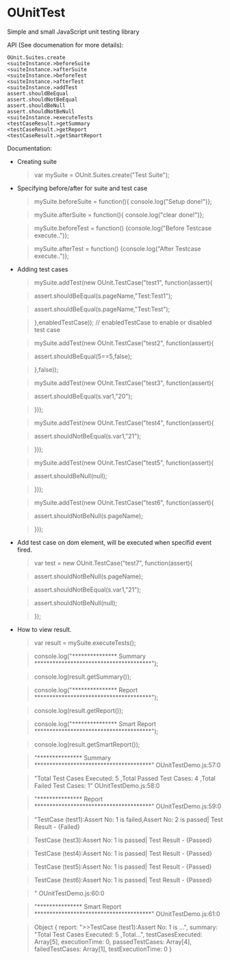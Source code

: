 # OUnitTest
Simple and small JavaScript unit testing library

API (See documenation for more details):

	OUnit.Suites.create
	<suiteInstance.>beforeSuite
	<suiteInstance.>afterSuite
	<suiteInstance.>beforeTest
	<suiteInstance.>afterTest
	<suiteInstance.>addTest
	assert.shouldBeEqual
	assert.shouldNotBeEqual
	assert.shouldBeNull
	assert.shouldNotBeNull
	<suiteInstance.>executeTests
	<testCaseResult.>getSummary
	<testCaseResult.>getReport
	<testCaseResult.>getSmartReport

Documentation:

- Creating suite
	> var mySuite = OUnit.Suites.create("Test Suite");

- Specifying before/after for suite and test case
	> mySuite.beforeSuite = function(){ console.log("Setup done!")};

	> mySuite.afterSuite = function(){ console.log("clear done!")};

	> mySuite.beforeTest = function() {console.log("Before Testcase execute..")};

	> mySuite.afterTest = function() {console.log("After Testcase execute..")};

- Adding test cases
	> mySuite.addTest(new OUnit.TestCase("test1", function(assert){

	>	assert.shouldBeEqual(s.pageName,"Test:Test1");

	>	assert.shouldBeEqual(s.pageName,"Test:Test");

	> },enabledTestCase)); // enabledTestCase to enable or disabled test case

	> mySuite.addTest(new OUnit.TestCase("test2", function(assert){

	> 	assert.shouldBeEqual(5==5,false);

	> },false));

	> mySuite.addTest(new OUnit.TestCase("test3", function(assert){

	> 	assert.shouldBeEqual(s.var1,"20");

	> }));

	> mySuite.addTest(new OUnit.TestCase("test4", function(assert){

	> 	assert.shouldNotBeEqual(s.var1,"21");

	> }));

	> mySuite.addTest(new OUnit.TestCase("test5", function(assert){

	> 	assert.shouldBeNull(null);

	> }));

	> mySuite.addTest(new OUnit.TestCase("test6", function(assert){

	> 	assert.shouldNotBeNull(s.pageName);

	> }));

- Add test case on dom element, will be executed when specifid event fired.
	> var test = new OUnit.TestCase("test7", function(assert){

	>	assert.shouldNotBeNull(s.pageName);

	>	assert.shouldNotBeEqual(s.var1,"21");

	>	assert.shouldNotBeNull(null);

	> });

- How to view result.
	> var result = mySuite.executeTests();

	> console.log("*************** Summary ***************************************");

	> console.log(result.getSummary());

	> console.log("*************** Report ***************************************");

	> console.log(result.getReport());

	> console.log("*************** Smart Report ***************************************");

	> console.log(result.getSmartReport());

	> "*************** Summary ***************************************" OUnitTestDemo.js:57:0

	> "Total Test Cases Executed: 5 ,Total Passed Test Cases: 4 ,Total Failed Test Cases: 1" OUnitTestDemo.js:58:0

	> "*************** Report ***************************************" OUnitTestDemo.js:59:0

	> "TestCase (test1):Assert No: 1 is failed,Assert No: 2 is passed| Test Result - {Failed}

	> TestCase (test3):Assert No: 1 is passed| Test Result - {Passed}

	> TestCase (test4):Assert No: 1 is passed| Test Result - {Passed}

	> TestCase (test5):Assert No: 1 is passed| Test Result - {Passed}

	> TestCase (test6):Assert No: 1 is passed| Test Result - {Passed}

	> " OUnitTestDemo.js:60:0

	> "*************** Smart Report ***************************************" OUnitTestDemo.js:61:0

	> Object { report: ">>TestCase (test1):Assert No: 1 is …", summary: "Total Test Cases Executed: 5 ,Total…", testCasesExecuted: Array[5], executionTime: 0, passedTestCases: Array[4], failedTestCases: Array[1], testExecutionTime: 0 }
